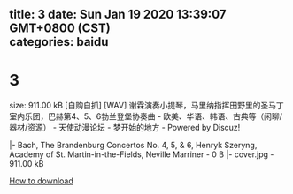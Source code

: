 
title: 3
date: Sun Jan 19 2020 13:39:07 GMT+0800 (CST)    
categories: baidu
---

# 3
size: 911.00 kB
 [自购自抓] [WAV] 谢霖演奏小提琴，马里纳指挥田野里的圣马丁室内乐团，巴赫第4、5、6勃兰登堡协奏曲 - 欧美、华语、韩语、古典等（闲聊/器材/资源） - 天使动漫论坛 - 梦开始的地方 - Powered by Discuz!
 
|- Bach, The Brandenburg Concertos No. 4, 5, & 6, Henryk Szeryng, Academy of St. Martin-in-the-Fields, Neville Marriner - 0 B
|- cover.jpg - 911.00 kB

[How to download](https://bpcam.bemobtrk.com/go/2ceec3aa-1ca2-46d6-b9ff-aaa5c184517c?jno=5256)